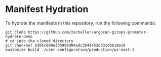 # Manifest Hydration

To hydrate the manifests in this repository, run the following commands:

```shell
git clone https://github.com/zachaller/argocon-gitops-promoter-hydrate-demo
# cd into the cloned directory
git checkout b305c000e335999d04adc2b41453e331d0b18e19
kustomize build ./user-configuration/production/us-east-2
```
